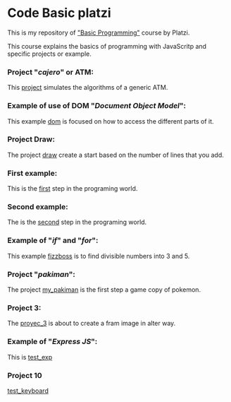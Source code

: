 # Code Basic platzi

This is my repository of ["Basic Programming"](https://platzi.com/clases/programacion-basica/) course by Platzi.

This course explains the basics of programming with JavaScritp and specific projects or example.

### Project  "_cajero_" or ATM:
This [project](https://github.com/jadry92/Code-Basic-platzi/tree/master/cajero) simulates the algorithms of a generic ATM.
### Example of use of DOM "_Document Object Model_":
This example [dom](https://github.com/jadry92/Code-Basic-platzi/tree/master/dom "dom") is focused on how to access the different parts of it.
### Project  Draw:
The project [draw](https://github.com/jadry92/Code-Basic-platzi/tree/master/draw "draw") create a start based on the number of lines that you add.
### First example:
This is the [first](https://github.com/jadry92/Code-Basic-platzi/tree/master/first "first") step in the programing world.
### Second example:
The is the [second](https://github.com/jadry92/Code-Basic-platzi/tree/master/second "second") step in the programing world.
### Example of "_if_" and "_for_":
This example [fizzboss](https://github.com/jadry92/Code-Basic-platzi/tree/master/fizzboss "fizzboss") is to find divisible numbers into 3 and 5.
### Project  "_pakiman_":
The project [my_pakiman](https://github.com/jadry92/Code-Basic-platzi/tree/master/my_pakiman "my_pakiman") is the first step a game copy of pokemon.
### Project  3:
The [proyec_3](https://github.com/jadry92/Code-Basic-platzi/tree/master/proyec_3 "proyec_3") is about to create a fram image in alter way.
### Example of "_Express JS_":
This is [test_exp](https://github.com/jadry92/Code-Basic-platzi/tree/master/test_exp "test_exp")

### Project 10

[test_keyboard](https://github.com/jadry92/Code-Basic-platzi/tree/master/test_keyboard "test_keyboard")
<!--stackedit_data:
eyJoaXN0b3J5IjpbLTQ3MjA4NTUxMiw3MjUxOTUyMTIsNzc5Mj
I3MTMwLC0xNTQzMjQ3ODA1LDEyMDY1MDE0NjQsLTI4ODA0MTI2
OSwtMTE5MDM3NjI3NCwyMDAyMDk5MjIzLDQ2NjkzOTI4NF19
-->